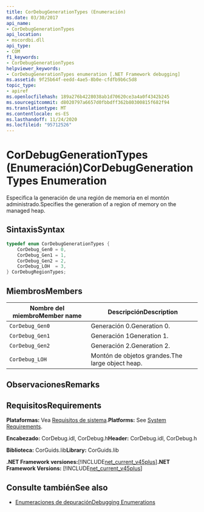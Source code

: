 ```yaml
---
title: CorDebugGenerationTypes (Enumeración)
ms.date: 03/30/2017
api_name:
- CorDebugGenerationTypes
api_location:
- mscordbi.dll
api_type:
- COM
f1_keywords:
- CorDebugGenerationTypes
helpviewer_keywords:
- CorDebugGenerationTypes enumeration [.NET Framework debugging]
ms.assetid: 9f25b64f-eedd-4ae5-8b0e-cfdfb9b6c5d8
topic_type:
- apiref
ms.openlocfilehash: 189a276b4228038ab1d70620ce3a4a0f4342b245
ms.sourcegitcommit: d8020797a6657d0fbbdff362b80300815f682f94
ms.translationtype: MT
ms.contentlocale: es-ES
ms.lasthandoff: 11/24/2020
ms.locfileid: "95712526"
---
```

# <a name="cordebuggenerationtypes-enumeration"></a><span data-ttu-id="4dfe4-102">CorDebugGenerationTypes (Enumeración)</span><span class="sxs-lookup"><span data-stu-id="4dfe4-102">CorDebugGenerationTypes Enumeration</span></span>

<span data-ttu-id="4dfe4-103">Especifica la generación de una región de memoria en el montón administrado.</span><span class="sxs-lookup"><span data-stu-id="4dfe4-103">Specifies the generation of a region of memory on the managed heap.</span></span>  
  
## <a name="syntax"></a><span data-ttu-id="4dfe4-104">Sintaxis</span><span class="sxs-lookup"><span data-stu-id="4dfe4-104">Syntax</span></span>  
  
```cpp  
typedef enum CorDebugGenerationTypes {  
    CorDebug_Gen0 = 0,  
    CorDebug_Gen1 = 1,  
    CorDebug_Gen2 = 2,  
    CorDebug_LOH  = 3,  
} CorDebugRegionTypes;  
```  
  
## <a name="members"></a><span data-ttu-id="4dfe4-105">Miembros</span><span class="sxs-lookup"><span data-stu-id="4dfe4-105">Members</span></span>  
  
|<span data-ttu-id="4dfe4-106">Nombre del miembro</span><span class="sxs-lookup"><span data-stu-id="4dfe4-106">Member name</span></span>|<span data-ttu-id="4dfe4-107">Descripción</span><span class="sxs-lookup"><span data-stu-id="4dfe4-107">Description</span></span>|  
|-----------------|-----------------|  
|`CorDebug_Gen0`|<span data-ttu-id="4dfe4-108">Generación 0.</span><span class="sxs-lookup"><span data-stu-id="4dfe4-108">Generation 0.</span></span>|  
|`CorDebug_Gen1`|<span data-ttu-id="4dfe4-109">Generación 1</span><span class="sxs-lookup"><span data-stu-id="4dfe4-109">Generation 1.</span></span>|  
|`CorDebug_Gen2`|<span data-ttu-id="4dfe4-110">Generación 2.</span><span class="sxs-lookup"><span data-stu-id="4dfe4-110">Generation 2.</span></span>|  
|`CorDebug_LOH`|<span data-ttu-id="4dfe4-111">Montón de objetos grandes.</span><span class="sxs-lookup"><span data-stu-id="4dfe4-111">The large object heap.</span></span>|  
  
## <a name="remarks"></a><span data-ttu-id="4dfe4-112">Observaciones</span><span class="sxs-lookup"><span data-stu-id="4dfe4-112">Remarks</span></span>  
  
## <a name="requirements"></a><span data-ttu-id="4dfe4-113">Requisitos</span><span class="sxs-lookup"><span data-stu-id="4dfe4-113">Requirements</span></span>  

 <span data-ttu-id="4dfe4-114">**Plataformas:** Vea [Requisitos de sistema](../../get-started/system-requirements.md).</span><span class="sxs-lookup"><span data-stu-id="4dfe4-114">**Platforms:** See [System Requirements](../../get-started/system-requirements.md).</span></span>  
  
 <span data-ttu-id="4dfe4-115">**Encabezado:** CorDebug.idl, CorDebug.h</span><span class="sxs-lookup"><span data-stu-id="4dfe4-115">**Header:** CorDebug.idl, CorDebug.h</span></span>  
  
 <span data-ttu-id="4dfe4-116">**Biblioteca:** CorGuids.lib</span><span class="sxs-lookup"><span data-stu-id="4dfe4-116">**Library:** CorGuids.lib</span></span>  
  
 <span data-ttu-id="4dfe4-117">**.NET Framework versiones:**[!INCLUDE[net_current_v45plus](../../../../includes/net-current-v45plus-md.md)]</span><span class="sxs-lookup"><span data-stu-id="4dfe4-117">**.NET Framework Versions:** [!INCLUDE[net_current_v45plus](../../../../includes/net-current-v45plus-md.md)]</span></span>  
  
## <a name="see-also"></a><span data-ttu-id="4dfe4-118">Consulte también</span><span class="sxs-lookup"><span data-stu-id="4dfe4-118">See also</span></span>

- [<span data-ttu-id="4dfe4-119">Enumeraciones de depuración</span><span class="sxs-lookup"><span data-stu-id="4dfe4-119">Debugging Enumerations</span></span>](debugging-enumerations.md)
